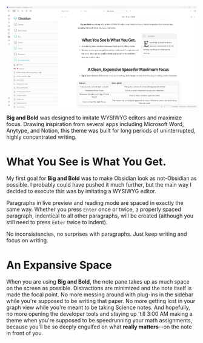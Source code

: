 ![](big-and-bold.png)

**Big and Bold** was designed to imitate WYSIWYG editors and maximize focus. Drawing inspiration from several apps including Microsoft Word, Anytype, and Notion, this theme was built for long periods of uninterrupted, highly concentrated writing.

# What You See is What You Get.
My first goal for **Big and Bold** was to make Obsidian look as not-Obsidian as possible. I probably could have pushed it much further, but the main way I decided to execute this was by imitating a WYSIWYG editor.

Paragraphs in live preview and reading mode are spaced in exactly the same way. Whether you press `Enter` once or twice, a properly spaced paragraph, indentical to all other paragraphs, will be created (although you still need to press `Enter` twice to indent).

No inconsistencies, no surprises with paragraphs. Just keep writing and focus on writing.

# An Expansive Space
When you are using **Big and Bold**, the note pane takes up as much space on the screen as possible. Distractions are minimized and the note itself is made the focal point. No more messing around with plug-ins in the sidebar while you're supposed to be writing that paper. No more getting lost in your graph view while you're meant to be taking Science notes. And hopefully, no more opening the developer tools and staying up 'till 3:00 AM making a theme when you're supposed to be speedrunning your math assignments, because you'll be so deeply engulfed on what **really matters**--on the note in front of you.
